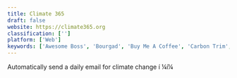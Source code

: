 ```yaml
---
title: Climate 365
draft: false 
website: https://climate365.org
classification: ['']
platform: ['Web']
keywords: ['Awesome Boss', 'Bourgad', 'Buy Me A Coffee', 'Carbon Trim', 'Cash Money by Felt', 'Catchafire', 'Climate For Me', 'ClimateChoice', 'GivingWay', 'Golden Volunteer Organizer', 'HandUp Campaigns', 'HandUp Gift Cards', 'Patreon', 'Postmates Gift Cards', 'Sliced', 'The Compost', 'WeShelter', 'Wikibuy', 'Wren']
---
```

Automatically send a daily email for climate change í ¼í¼